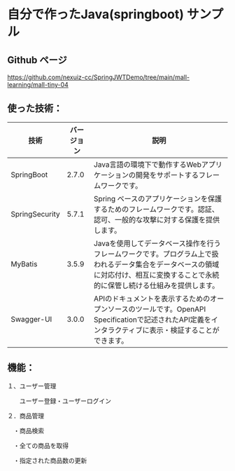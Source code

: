 

# 自分で作ったJava(springboot)  サンプル

## Github ページ

https://github.com/nexuiz-cc/SpringJWTDemo/tree/main/mall-learning/mall-tiny-04



## 使った技術：

| 技術           | バージョン | 説明                                                         |
| -------------- | ---------- | ------------------------------------------------------------ |
| SpringBoot     | 2.7.0      | Java言語の環境下で動作するWebアプリケーションの開発をサポートするフレームワークです。 |
| SpringSecurity | 5.7.1      | Spring ベースのアプリケーションを保護するためのフレームワークです。認証、認可、一般的な攻撃に対する保護を提供します。 |
| MyBatis        | 3.5.9      | Javaを使用してデータベース操作を行うフレームワークです。プログラム上で扱われるデータ集合をデータベースの領域に対応付け、相互に変換することで永続的に保管し続ける仕組みを提供します。 |
| Swagger-UI     | 3.0.0      | APIのドキュメントを表示するためのオープンソースのツールです。OpenAPI Specificationで記述されたAPI定義をインタラクティブに表示・検証することができます。 |



## 機能：

１、ユーザー管理

　　ユーザー登録・ユーザーログイン

２．商品管理

　・商品検索

　・全ての商品を取得

　・指定された商品数の更新

